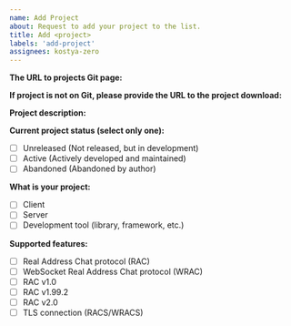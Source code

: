 ```yaml
---
name: Add Project
about: Request to add your project to the list.
title: Add <project>
labels: 'add-project'
assignees: kostya-zero
---
```


**The URL to projects Git page:**
<!-- URL to the Git repository of your project. If you project does not have Git, leave it blank -->

**If project is not on Git, please provide the URL to the project download:**
<!-- URL to the project download page. Otherwise, leave it blank -->

**Project description:**
<!-- What is your project about? -->

**Current project status (select only one):**

- [ ] Unreleased (Not released, but in development)
- [ ] Active (Actively developed and maintained)
- [ ] Abandoned (Abandoned by author)

**What is your project:**

- [ ] Client
- [ ] Server
- [ ] Development tool (library, framework, etc.)

**Supported features:**

- [ ] Real Address Chat protocol (RAC)
- [ ] WebSocket Real Address Chat protocol (WRAC)
- [ ] RAC v1.0
- [ ] RAC v1.99.2
- [ ] RAC v2.0
- [ ] TLS connection (RACS/WRACS)
